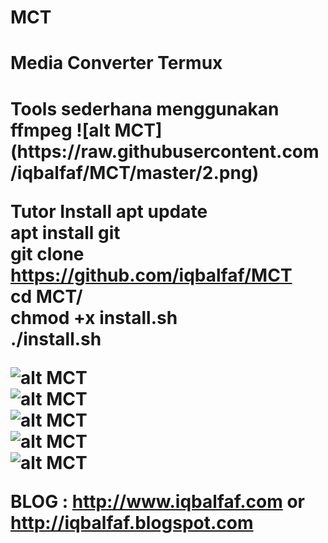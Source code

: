 # MCT
<h1> Media Converter Termux <h1>
Tools sederhana menggunakan ffmpeg
![alt MCT](https://raw.githubusercontent.com/iqbalfaf/MCT/master/2.png)

Tutor Install
apt update <br>
apt install git <br>
git clone https://github.com/iqbalfaf/MCT <br>
cd MCT/ <br>
chmod +x install.sh <br>
./install.sh <br>

![alt MCT](https://raw.githubusercontent.com/iqbalfaf/MCT/master/1.png)<br>
![alt MCT](https://raw.githubusercontent.com/iqbalfaf/MCT/master/2.png)<br>
![alt MCT](https://raw.githubusercontent.com/iqbalfaf/MCT/master/3.png)<br>
![alt MCT](https://raw.githubusercontent.com/iqbalfaf/MCT/master/4.png)<br>
![alt MCT](https://raw.githubusercontent.com/iqbalfaf/MCT/master/5.png)<br>

BLOG : http://www.iqbalfaf.com or http://iqbalfaf.blogspot.com
